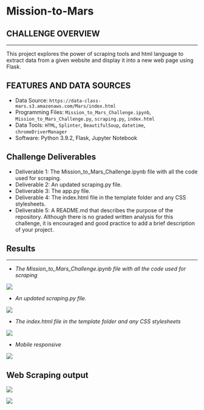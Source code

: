 # Mission-to-Mars

## CHALLENGE OVERVIEW
---
This project explores the power of scraping tools and html language to extract data from a given website and display it into a new web page using Flask. 

## FEATURES AND DATA SOURCES
- Data Source: `https://data-class-mars.s3.amazonaws.com/Mars/index.html`
- Programming Files: `Mission_to_Mars_Challenge.ipynb`, `Mission_to_Mars_Challenge.py`, `scraping.py`, `index.html`
-  Data Tools: `HTML`, `Splinter`, `BeautifulSoup`, `datetime`, `chromeDriverManager`
-  Software: Python 3.9.2, Flask, Jupyter Notebook

## Challenge Deliverables
- Deliverable 1: The Mission_to_Mars_Challenge.ipynb file with all the code used for scraping.
- Deliverable 2: An updated scraping.py file.
- Deliverable 3: The app.py file.
- Deliverable 4: The index.html file in the template folder and any CSS stylesheets.
- Deliverable 5: A README.md that describes the purpose of the repository. Although there is no graded written analysis for this challenge, it is encouraged and good practice to add a brief description of your project.

## Results
---
- _The Mission_to_Mars_Challenge.ipynb file with all the code used for scraping_

![](https://github.com/Bruno-OGSilva/Mission-to-Mars/blob/1223260d9a19dda9ed53039e8939ec4f60c8acf0/Assets/Delivery%201.png)

- _An updated scraping.py file._

![](https://github.com/Bruno-OGSilva/Mission-to-Mars/blob/1223260d9a19dda9ed53039e8939ec4f60c8acf0/Assets/scrapingpy.png)

- _The index.html file in the template folder and any CSS stylesheets_

![](https://github.com/Bruno-OGSilva/Mission-to-Mars/blob/1223260d9a19dda9ed53039e8939ec4f60c8acf0/Assets/indexhtml.png)

- _Mobile responsive_

![](https://github.com/Bruno-OGSilva/Mission-to-Mars/blob/1223260d9a19dda9ed53039e8939ec4f60c8acf0/Assets/Responsive.png)


## Web Scraping output

![](https://github.com/Bruno-OGSilva/Mission-to-Mars/blob/1223260d9a19dda9ed53039e8939ec4f60c8acf0/Assets/Web1.png)

![](https://github.com/Bruno-OGSilva/Mission-to-Mars/blob/1223260d9a19dda9ed53039e8939ec4f60c8acf0/Assets/Web2.png)


